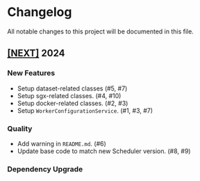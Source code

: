 # Changelog

All notable changes to this project will be documented in this file.

## [[NEXT]](https://github.com/iExecBlockchainComputing/iexec-worker-standalone/releases/tag/vNEXT) 2024

### New Features

- Setup dataset-related classes (#5, #7)
- Setup sgx-related classes. (#4, #10)
- Setup docker-related classes. (#2, #3)
- Setup `WorkerConfigurationService`. (#1, #3, #7)

### Quality

- Add warning in `README.md`. (#6)
- Update base code to match new Scheduler version. (#8, #9)

### Dependency Upgrade
